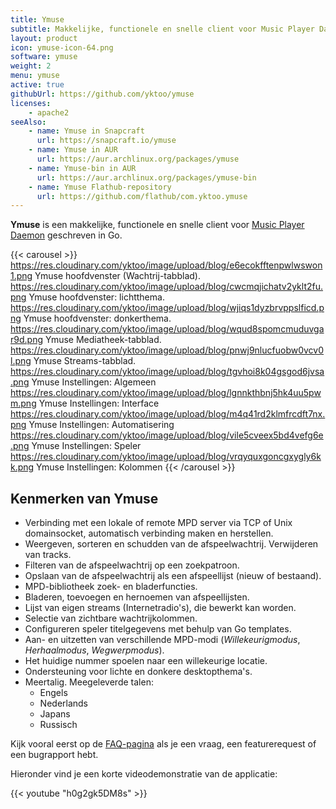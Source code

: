 ```yaml
---
title: Ymuse
subtitle: Makkelijke, functionele en snelle client voor Music Player Daemon.
layout: product
icon: ymuse-icon-64.png
software: ymuse
weight: 2
menu: ymuse
active: true
githubUrl: https://github.com/yktoo/ymuse
licenses:
    - apache2
seeAlso:
    - name: Ymuse in Snapcraft
      url: https://snapcraft.io/ymuse
    - name: Ymuse in AUR
      url: https://aur.archlinux.org/packages/ymuse
    - name: Ymuse-bin in AUR
      url: https://aur.archlinux.org/packages/ymuse-bin
    - name: Ymuse Flathub-repository
      url: https://github.com/flathub/com.yktoo.ymuse
---
```


**Ymuse** is een makkelijke, functionele en snelle client voor [Music Player Daemon](https://www.musicpd.org/) geschreven in Go.

{{< carousel >}}
https://res.cloudinary.com/yktoo/image/upload/blog/e6ecokfftenpwlwswon1.png Ymuse hoofdvenster (Wachtrij-tabblad).
https://res.cloudinary.com/yktoo/image/upload/blog/cwcmqjichatv2yklt2fu.png Ymuse hoofdvenster: lichtthema.
https://res.cloudinary.com/yktoo/image/upload/blog/wjiqs1dyzbrvppslficd.png Ymuse hoofdvenster: donkerthema.
https://res.cloudinary.com/yktoo/image/upload/blog/wqud8spomcmuduvgar9d.png Ymuse Mediatheek-tabblad.
https://res.cloudinary.com/yktoo/image/upload/blog/pnwj9nlucfuobw0vcv0l.png Ymuse Streams-tabblad.
https://res.cloudinary.com/yktoo/image/upload/blog/tgvhoi8k04gsgod6jvsa.png Ymuse Instellingen: Algemeen
https://res.cloudinary.com/yktoo/image/upload/blog/lgnnkthbnj5hk4uu5pwm.png Ymuse Instellingen: Interface
https://res.cloudinary.com/yktoo/image/upload/blog/m4q41rd2klmfrcdft7nx.png Ymuse Instellingen: Automatisering
https://res.cloudinary.com/yktoo/image/upload/blog/vile5cveex5bd4vefg6e.png Ymuse Instellingen: Speler
https://res.cloudinary.com/yktoo/image/upload/blog/vrqyquxgoncgxygly6kk.png Ymuse Instellingen: Kolommen
{{< /carousel >}}

## Kenmerken van Ymuse

* Verbinding met een lokale of remote MPD server via TCP of Unix domainsocket, automatisch verbinding maken en herstellen.
* Weergeven, sorteren en schudden van de afspeelwachtrij. Verwijderen van tracks.
* Filteren van de afspeelwachtrij op een zoekpatroon.
* Opslaan van de afspeelwachtrij als een afspeellijst (nieuw of bestaand).
* MPD-bibliotheek zoek- en bladerfuncties.
* Bladeren, toevoegen en hernoemen van afspeellijsten.
* Lijst van eigen streams (Internetradio's), die bewerkt kan worden.
* Selectie van zichtbare wachtrijkolommen.
* Configureren speler titelgegevens met behulp van Go templates.
* Aan- en uitzetten van verschillende MPD-modi (*Willekeurigmodus*, *Herhaalmodus*, *Wegwerpmodus*).
* Het huidige nummer spoelen naar een willekeurige locatie.
* Ondersteuning voor lichte en donkere desktopthema's.
* Meertalig. Meegeleverde talen:
    * Engels
    * Nederlands
    * Japans
    * Russisch

Kijk vooral eerst op de [FAQ-pagina](faq) als je een vraag, een featurerequest of een bugrapport hebt.

Hieronder vind je een korte videodemonstratie van de applicatie:

{{< youtube "h0g2gk5DM8s" >}}
